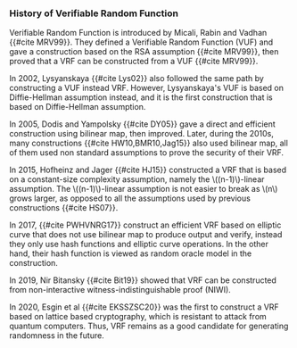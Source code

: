  


### History of Verifiable Random Function
Verifiable Random Function is introduced by Micali, Rabin and Vadhan {{#cite MRV99}}. They defined a Verifiable Random Function (VUF) and gave a construction based on the RSA assumption {{#cite MRV99}}, then proved that a VRF can be constructed from a VUF {{#cite MRV99}}. 

In 2002, Lysyanskaya {{#cite Lys02}} also followed the same path by constructing a VUF instead VRF. However, Lysyanskaya's VUF is based on Diffie-Hellman assumption instead, and it is the first construction that is based on Diffie-Hellman assumption. 

In 2005, Dodis and Yampolsky {{#cite DY05}} gave a direct and efficient construction using bilinear map, then improved. Later, during the 2010s, many constructions {{#cite HW10,BMR10,Jag15}} also used bilinear map, all of them used non standard assumptions to prove the security of their VRF. 

In 2015, Hofheinz and Jager {{#cite HJ15}} constructed a VRF that is based on a constant-size complexity assumption, namely the \\((n-1)\\)-linear assumption. The \\((n-1)\\)-linear assumption is not easier to break as \\(n\\) grows larger, as opposed to all the assumptions used by previous constructions {{#cite HS07}}.

In 2017, {{#cite PWHVNRG17}} construct an efficient VRF based on elliptic curve that does not use bilinear map to produce output and verify, instead they only use hash functions and elliptic curve operations. In the other hand, their hash function is viewed as random oracle model in the construction.

In 2019, Nir Bitansky {{#cite Bit19}} showed that VRF can be constructed from non-interactive witness-indistinguishable proof (NIWI).

In 2020, Esgin et al {{#cite EKSSZSC20}} was the first to construct a VRF based on lattice based cryptography, which is resistant to attack from quantum computers. Thus, VRF remains as a good candidate for generating randomness in the future.

